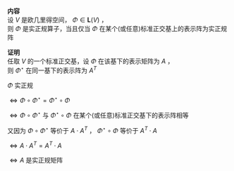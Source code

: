 **内容**  
设 $V$ 是欧几里得空间， $\Phi\in\mathbf{L}(V)$ ，  
则 $\Phi$ 是实正规算子，当且仅当 $\Phi$ 在某个(或任意)标准正交基上的表示阵为实正规阵  
  
**证明**  
任取 $V$ 的一个标准正交基，设 $\Phi$ 在该基下的表示矩阵为 $A$ ，  
则 $\Phi^\star$ 在同一基下的表示阵为 ${A}^T$  
  
 $\Phi$ 实正规  
  
 $\Leftrightarrow\Phi\circ\Phi^\star=\Phi^\star\circ\Phi$  
  
 $\Leftrightarrow\Phi\circ\Phi^\star$ 与 $\Phi^\star\circ\Phi$ 在某个(或任意)标准正交基下的表示阵相等  
  
又因为 $\Phi\circ\Phi^\star$ 等价于 $A\cdot{A}^T$ ， $\Phi^\star\circ\Phi$ 等价于 ${A}^T\cdot A$  
  
 $\Leftrightarrow A\cdot{A}^T={A}^T\cdot A$  
  
 $\Leftrightarrow A$ 是实正规矩阵  
